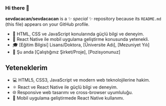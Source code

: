 ### Hi there 👋


**sevdacacan/sevdacacan** is a ✨ _special_ ✨ repository because its `README.md` (this file) appears on your GitHub profile.

- 🚀 HTML, CSS ve JavaScript konularında güçlü bilgi ve deneyim.
- 📱 React Native ile mobil uygulama geliştirme konusunda yetenekli.
- 🎓 [Eğitim Bilgisi] Lisans/Doktora, [Üniversite Adı], [Mezuniyet Yılı]
- 💼 Şu anda [Çalıştığınız Şirket/Proje], [Pozisyonunuz]

## Yeteneklerim

- 💻 HTML5, CSS3, JavaScript ve modern web teknolojilerine hakim.
- ⚛️ React ve React Native ile güçlü bilgi ve deneyim.
- 🌐 Responsive web tasarımı ve cross-browser uyumluluğu.
- 📱 Mobil uygulama geliştirmede React Native kullanımı.
